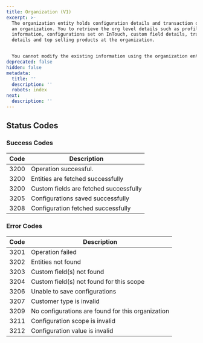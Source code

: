 ```yaml
---
title: Organization (V1)
excerpt: >-
  The organization entity holds configuration details and transaction details of
  an organization. You to retrieve the org level details such as profile
  information, configurations set on InTouch, custom field details, transaction
  details and top selling products at the organization.


  You cannot modify the existing information using the organization entity.
deprecated: false
hidden: false
metadata:
  title: ''
  description: ''
  robots: index
next:
  description: ''
---
```

## Status Codes

### Success Codes

| Code | Description                            |
| ---- | -------------------------------------- |
| 3200 | Operation successful.                  |
| 3200 | Entities are fetched successfully      |
| 3200 | Custom fields are fetched successfully |
| 3205 | Configurations saved successfully      |
| 3208 | Configuration fetched successfully     |

### Error Codes

| Code | Description                                       |
| ---- | ------------------------------------------------- |
| 3201 | Operation failed                                  |
| 3202 | Entities not found                                |
| 3203 | Custom field(s) not found                         |
| 3204 | Custom field(s) not found for this scope          |
| 3206 | Unable to save configurations                     |
| 3207 | Customer type is invalid                          |
| 3209 | No configurations are found for this organization |
| 3211 | Configuration scope is invalid                    |
| 3212 | Configuration value is invalid                    |
